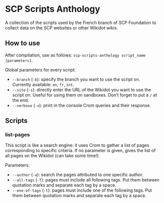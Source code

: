 # SCP Scripts Anthology
A collection of the scripts used by the French branch of SCP Foundation to collect data on the SCP websites or other Wikidot wikis.

## How to use
After compilation, use as follows: `scp-scripts-anthology script_name [parameters]`.

Global parameters for every script:
* `--branch` (`-b`): specify the branch you want to use the script on. Currently available: `en`, `fr`, `int`.
* `--site` (`-s`): directly enter the URL of the Wikidot you want to use the script on. Useful for using them on sandboxes. Don’t forget to put a `/` at the end.
* `--verbose` (`-v`): print in the console Crom queries and their response.

## Scripts
### list-pages
This script is like a search engine: it uses Crom to gather a list of pages corresponding to specific criteria. If no parameter is given, gives the list of all pages on the Wikidot (can take some time!).

Parameters:
* `--author` (`-a`): search the pages attributed to one specific author.
* `--all-tags` (`-T`): pages must include all following tags. Put them between quotation marks and separate each tag by a space.
* `--one-of-tags` (`-t`): pages must include one of the following tags. Put them between quotation marks and separate each tag by a space.